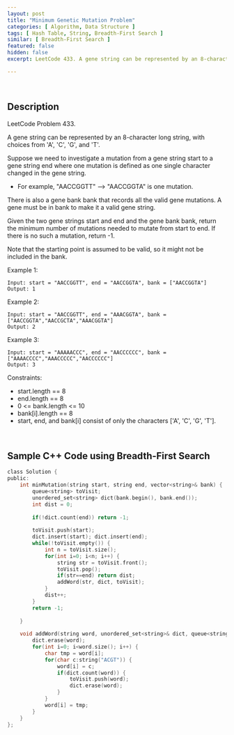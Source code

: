 ```yaml
---
layout: post
title: "Minimum Genetic Mutation Problem"
categories: [ Algorithm, Data Structure ]
tags: [ Hash Table, String, Breadth-First Search ]
similar: [ Breadth-First Search ]
featured: false
hidden: false
excerpt: LeetCode 433. A gene string can be represented by an 8-character long string, with choices from 'A', 'C', 'G', and 'T'.

---
```


<br />

## Description

LeetCode Problem 433.

A gene string can be represented by an 8-character long string, with choices from 'A', 'C', 'G', and 'T'.

Suppose we need to investigate a mutation from a gene string start to a gene string end where one mutation is defined as one single character changed in the gene string.

* For example, "AACCGGTT" --> "AACCGGTA" is one mutation.

There is also a gene bank bank that records all the valid gene mutations. A gene must be in bank to make it a valid gene string.

Given the two gene strings start and end and the gene bank bank, return the minimum number of mutations needed to mutate from start to end. If there is no such a mutation, return -1.

Note that the starting point is assumed to be valid, so it might not be included in the bank.

Example 1:
```
Input: start = "AACCGGTT", end = "AACCGGTA", bank = ["AACCGGTA"]
Output: 1
```

Example 2:
```
Input: start = "AACCGGTT", end = "AAACGGTA", bank = ["AACCGGTA","AACCGCTA","AAACGGTA"]
Output: 2
```

Example 3:
```
Input: start = "AAAAACCC", end = "AACCCCCC", bank = ["AAAACCCC","AAACCCCC","AACCCCCC"]
Output: 3
```

Constraints:
* start.length == 8
* end.length == 8
* 0 <= bank.length <= 10
* bank[i].length == 8
* start, end, and bank[i] consist of only the characters ['A', 'C', 'G', 'T'].

<br />

## Sample C++ Code using Breadth-First Search 


```c
class Solution {
public:
    int minMutation(string start, string end, vector<string>& bank) {
        queue<string> toVisit;
        unordered_set<string> dict(bank.begin(), bank.end());
        int dist = 0;
        
        if(!dict.count(end)) return -1;
        
        toVisit.push(start);
        dict.insert(start); dict.insert(end);
        while(!toVisit.empty()) {
            int n = toVisit.size();
            for(int i=0; i<n; i++) {
                string str = toVisit.front();
                toVisit.pop();
                if(str==end) return dist;
                addWord(str, dict, toVisit);
            }
            dist++;
        }
        return -1;
        
    }
    
    void addWord(string word, unordered_set<string>& dict, queue<string>& toVisit) {
        dict.erase(word);
        for(int i=0; i<word.size(); i++) {
            char tmp = word[i];
            for(char c:string("ACGT")) {
                word[i] = c;
                if(dict.count(word)) {
                    toVisit.push(word);
                    dict.erase(word);
                }
            }
            word[i] = tmp;
        }
    }
};
```


